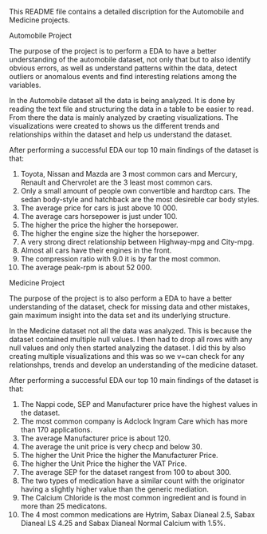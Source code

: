 This README file contains a detailed discription for the Automobile and Medicine projects.

Automobile Project 

The purpose of the project is to perform a EDA to have a better understanding of the automobile dataset, 
not only that but to also identify obvious errors, as well as understand patterns within the data, detect 
outliers or anomalous events and find interesting relations among the variables.

In the Automobile dataset all the data is being analyzed. It is done by reading the text file and structuring
the data in a table to be easier to read. From there the data is mainly analyzed by craeting visualizations. 
The visualizations were created to shows us the different trends and relationships within the dataset and help 
us understand the dataset.

After performing a successful EDA our top 10 main findings of the dataset is that:

1. Toyota, Nissan and Mazda are 3 most common cars and Mercury, Renault and Chervrolet are the 3 least most common cars.
2. Only a small amount of people own convertible and hardtop cars. The sedan body-style and hatchback are the most desireble car body styles.
3. The average price for cars is just above 10 000.
4. The average cars horsepower is just under 100.
5. The higher the price the higher the horsepower.
6. The higher the engine size the higher the horsepower.
7. A very strong direct relationship between Highway-mpg and City-mpg.
8. Almost all cars have their engines in the front.
9. The compression ratio with 9.0 it is by far the most common.
10. The average peak-rpm is about 52 000.


Medicine Project 

The purpose of the project is to also perform a EDA to have a better understanding of the dataset, check for 
missing data and other mistakes, gain maximum insight into the data set and its underlying structure. 

In the Medicine dataset not all the data was analyzed. This is because the dataset contained multiple null values.
I then had to drop all rows with any null values and only then started analyzing the dataset. I did this by also 
creating multiple visualizations and this was so we v=can check for any relationshps, trends and develop an 
understanding of the medicine dataset.

After performing a successful EDA our top 10 main findings of the dataset is that:

1. The Nappi code, SEP and Manufacturer price have the highest values in the dataset.
2. The most common company is Adclock Ingram Care which has more than 170 applications.
3. The average Manufacturer price is about 120.
4. The average the unit price is very checp and below 30.
5. The higher the Unit Price the higher the Manufacturer Price.
6. The higher the Unit Price the higher the VAT Price.
7. The average SEP for the dataset rangest from 100 to about 300.
8. The two types of medication have a similar count with the originator having a slightly higher value than the generic mediation.
9. The Calcium Chloride is the most common ingredient and is found in more than 25 medicatons.
10. The 4 most common medications are Hytrim, Sabax Dianeal 2.5, Sabax Dianeal LS 4.25 and Sabax Dianeal Normal Calcium with 1.5%. 







